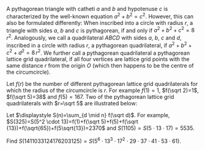 A pythagorean triangle with catheti $a$ and $b$ and hypotenuse $c$ is characterized by the well-known equation $a^2+b^2=c^2$. However, this can also be formulated differently:
When inscribed into a circle with radius $r$, a triangle with sides $a$, $b$ and $c$ is pythagorean, if and only if $a^2+b^2+c^2=8\, r^2$.
Analogously, we call a quadrilateral $ABCD$ with sides $a$, $b$, $c$ and $d$, inscribed in a circle with radius $r$, a pythagorean quadrilateral, if $a^2+b^2+c^2+d^2=8\, r^2$. 
We further call a pythagorean quadrilateral a pythagorean lattice grid quadrilateral, if all four vertices are lattice grid points with the same distance $r$ from the origin $O$ (which then happens to be the centre of the circumcircle).

Let $f(r)$ be the number of different pythagorean lattice grid quadrilaterals for which the radius of the circumcircle is $r$. For example $f(1)=1$, $f(\sqrt 2)=1$, $f(\sqrt 5)=38$ and $f(5)=167$. 
Two of the pythagorean lattice grid  quadrilaterals with $r=\sqrt 5$ are illustrated below:








Let $\displaystyle S(n)=\sum_{d \mid n} f(\sqrt d)$. For example, $S(325)=S(5^2 \cdot 13)=f(1)+f(\sqrt 5)+f(5)+f(\sqrt {13})+f(\sqrt{65})+f(5\sqrt{13})=2370$ and $S(1105)=S(5\cdot 13 \cdot 17)=5535$.

Find $S(1411033124176203125)=S(5^6 \cdot 13^3 \cdot 17^2 \cdot 29 \cdot 37 \cdot 41 \cdot 53 \cdot 61)$.